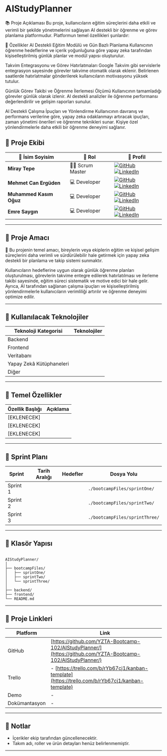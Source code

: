 
# AIStudyPlanner

📚 Proje Açıklaması
Bu proje, kullanıcıların eğitim süreçlerini daha etkili ve verimli bir şekilde yönetmelerini sağlayan AI destekli bir öğrenme ve görev planlama platformudur. Platformun temel özellikleri şunlardır:

🚀 Özellikler
AI Destekli Eğitim Modülü ve Gün Bazlı Planlama
Kullanıcının öğrenme hedeflerine ve içerik yoğunluğuna göre yapay zeka tarafından kişiselleştirilmiş günlük planlar ve modül yapısı oluşturulur.

Takvim Entegrasyonu ve Görev Hatırlatmaları
Google Takvim gibi servislerle entegrasyon sayesinde görevler takvime otomatik olarak eklenir. Belirlenen saatlerde hatırlatmalar gönderilerek kullanıcıların motivasyonu yüksek tutulur.

Günlük Görev Takibi ve Öğrenme İlerlemesi Ölçümü
Kullanıcının tamamladığı görevler günlük olarak izlenir. AI destekli analizler ile öğrenme performansı değerlendirilir ve gelişim raporları sunulur.

AI Destekli Çalışma İpuçları ve Yönlendirme
Kullanıcının davranış ve performans verilerine göre, yapay zeka odaklanmayı artıracak ipuçları, zaman yönetimi önerileri ve öğrenme teknikleri sunar. Kişiye özel yönlendirmelerle daha etkili bir öğrenme deneyimi sağlanır.


## 👥 Proje Ekibi

| 👤 İsim Soyisim | 🚀 Rol | 🔗 Profil |
|----------------------|---------------|-----------|
| **Miray Tepe** | 👩‍💼 Scrum Master | [![GitHub](https://img.shields.io/badge/GitHub-181717?style=flat-square&logo=github&logoColor=white)](https://github.com/MirayTepe) [![LinkedIn](https://img.shields.io/badge/LinkedIn-0A66C2?style=flat-square&logo=linkedin&logoColor=white)](https://www.linkedin.com/in/miraytepe/) |
| **Mehmet Can Ergüden** | 💻 Developer | [![GitHub](https://img.shields.io/badge/GitHub-181717?style=flat-square&logo=github&logoColor=white)](https://github.com/mehmeterguden) [![LinkedIn](https://img.shields.io/badge/LinkedIn-0A66C2?style=flat-square&logo=linkedin&logoColor=white)](https://www.linkedin.com/in/mehmeterguden/) |
| **Muhammed Kasım Oğuz**| 💻 Developer | [![GitHub](https://img.shields.io/badge/GitHub-181717?style=flat-square&logo=github&logoColor=white)](https://github.com/kasimoguzz) [![LinkedIn](https://img.shields.io/badge/LinkedIn-0A66C2?style=flat-square&logo=linkedin&logoColor=white)](https://www.linkedin.com/in/muhammed-kasim-oguz/) |
| **Emre Saygın** | 💻 Developer | [![GitHub](https://img.shields.io/badge/GitHub-181717?style=flat-square&logo=github&logoColor=white)](https://github.com/emresaygin59) [![LinkedIn](https://img.shields.io/badge/LinkedIn-0A66C2?style=flat-square&logo=linkedin&logoColor=white)](https://www.linkedin.com/in/emresaygin/) |

---

## 🎯 Proje Amacı

📝 Bu projenin temel amacı, bireylerin veya ekiplerin eğitim ve kişisel gelişim süreçlerini daha verimli ve sürdürülebilir hale getirmek için yapay zeka destekli bir planlama ve takip sistemi sunmaktır.

Kullanıcıların hedeflerine uygun olarak günlük öğrenme planları oluşturulması, görevlerin takvime entegre edilerek hatırlatılması ve ilerleme takibi sayesinde, eğitim süreci sistematik ve motive edici bir hale gelir. Ayrıca, AI tarafından sağlanan çalışma ipuçları ve kişiselleştirilmiş yönlendirmelerle kullanıcıların verimliliği artırılır ve öğrenme deneyimi optimize edilir.

---

## 🧠 Kullanılacak Teknolojiler

| Teknoloji Kategorisi | Teknolojiler |
|----------------------|--------------|
| Backend |  |
| Frontend |  |
| Veritabanı |  |
| Yapay Zekâ Kütüphaneleri |  |
| Diğer |  |

---

## 🧩 Temel Özellikler

| Özellik Başlığı | Açıklama |
|------------------|----------|
| [EKLENECEK] |  |
| [EKLENECEK] |  |
| [EKLENECEK] |  |

---

## 📅 Sprint Planı

| Sprint | Tarih Aralığı | Hedefler | Dosya Yolu |
|--------|---------------|----------|------------|
| Sprint 1 |  |  | `./bootcampFiles/sprintOne/` |
| Sprint 2 |  |  | `./bootcampFiles/sprintTwo/` |
| Sprint 3 |  |  | `./bootcampFiles/sprintThree/` |

---

## 📁 Klasör Yapısı

```

AIStudyPlanner/
│
├── bootcampFiles/
│   ├── sprintOne/
│   ├── sprintTwo/
│   └── sprintThree/
│
├── backend/
├── frontend/
└── README.md

```

---

## 🔗 Proje Linkleri

| Platform | Link |
|----------|------|
| GitHub | [https://github.com/YZTA-Bootcamp-102/AIStudyPlanner/](https://github.com/YZTA-Bootcamp-102/AIStudyPlanner/) |
| Trello | - [https://trello.com/b/rYb67cj1/kanban-template](https://trello.com/b/rYb67cj1/kanban-template) |
| Demo | - |
| Dokümantasyon | - |

---

## 📝 Notlar

- İçerikler ekip tarafından güncellenecektir.
- Takım adı, roller ve ürün detayları henüz belirlenmemiştir.

---
